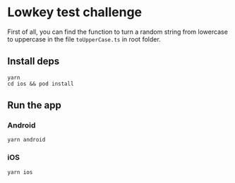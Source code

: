 # Lowkey test challenge

First of all, you can find the function to turn a random string from lowercase to uppercase in the file `toUpperCase.ts` in root folder.

## Install deps

```(bash)
yarn
cd ios && pod install
```

## Run the app 
### Android
```(bash)
yarn android
```
### iOS
```(bash)
yarn ios
```

